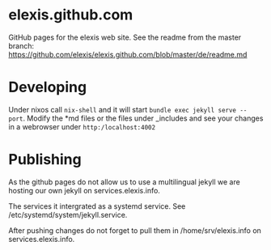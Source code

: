 # elexis.github.com
GitHub pages for the elexis web site. See the readme from the master branch: https://github.com/elexis/elexis.github.com/blob/master/de/readme.md

# Developing

Under nixos call `nix-shell` and it will start `bundle exec jekyll serve --port`. Modify the *md files or the files under _includes and
see your changes in a webrowser under `http:/localhost:4002`

# Publishing

As the github pages do not allow us to use a multilingual jekyll we are hosting our own jekyll on services.elexis.info.

The services it intergrated as a systemd service. See /etc/systemd/system/jekyll.service.

After pushing changes do not forget to pull them in /home/srv/elexis.info on services.elexis.info.
